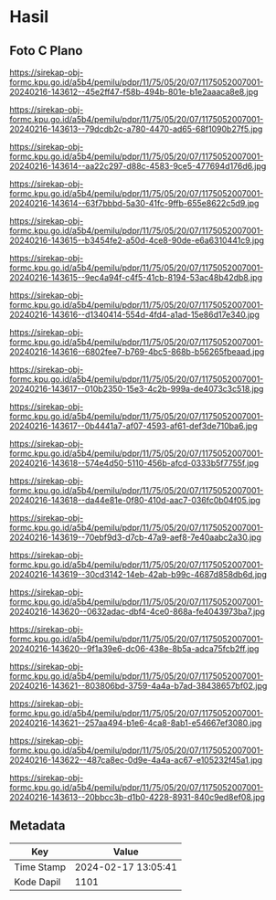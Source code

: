 # Hasil

## Foto C Plano

https://sirekap-obj-formc.kpu.go.id/a5b4/pemilu/pdpr/11/75/05/20/07/1175052007001-20240216-143612--45e2ff47-f58b-494b-801e-b1e2aaaca8e8.jpg

https://sirekap-obj-formc.kpu.go.id/a5b4/pemilu/pdpr/11/75/05/20/07/1175052007001-20240216-143613--79dcdb2c-a780-4470-ad65-68f1090b27f5.jpg

https://sirekap-obj-formc.kpu.go.id/a5b4/pemilu/pdpr/11/75/05/20/07/1175052007001-20240216-143614--aa22c297-d88c-4583-9ce5-477694d176d6.jpg

https://sirekap-obj-formc.kpu.go.id/a5b4/pemilu/pdpr/11/75/05/20/07/1175052007001-20240216-143614--63f7bbbd-5a30-41fc-9ffb-655e8622c5d9.jpg

https://sirekap-obj-formc.kpu.go.id/a5b4/pemilu/pdpr/11/75/05/20/07/1175052007001-20240216-143615--b3454fe2-a50d-4ce8-90de-e6a6310441c9.jpg

https://sirekap-obj-formc.kpu.go.id/a5b4/pemilu/pdpr/11/75/05/20/07/1175052007001-20240216-143615--9ec4a94f-c4f5-41cb-8194-53ac48b42db8.jpg

https://sirekap-obj-formc.kpu.go.id/a5b4/pemilu/pdpr/11/75/05/20/07/1175052007001-20240216-143616--d1340414-554d-4fd4-a1ad-15e86d17e340.jpg

https://sirekap-obj-formc.kpu.go.id/a5b4/pemilu/pdpr/11/75/05/20/07/1175052007001-20240216-143616--6802fee7-b769-4bc5-868b-b56265fbeaad.jpg

https://sirekap-obj-formc.kpu.go.id/a5b4/pemilu/pdpr/11/75/05/20/07/1175052007001-20240216-143617--010b2350-15e3-4c2b-999a-de4073c3c518.jpg

https://sirekap-obj-formc.kpu.go.id/a5b4/pemilu/pdpr/11/75/05/20/07/1175052007001-20240216-143617--0b4441a7-af07-4593-af61-def3de710ba6.jpg

https://sirekap-obj-formc.kpu.go.id/a5b4/pemilu/pdpr/11/75/05/20/07/1175052007001-20240216-143618--574e4d50-5110-456b-afcd-0333b5f7755f.jpg

https://sirekap-obj-formc.kpu.go.id/a5b4/pemilu/pdpr/11/75/05/20/07/1175052007001-20240216-143618--da44e81e-0f80-410d-aac7-036fc0b04f05.jpg

https://sirekap-obj-formc.kpu.go.id/a5b4/pemilu/pdpr/11/75/05/20/07/1175052007001-20240216-143619--70ebf9d3-d7cb-47a9-aef8-7e40aabc2a30.jpg

https://sirekap-obj-formc.kpu.go.id/a5b4/pemilu/pdpr/11/75/05/20/07/1175052007001-20240216-143619--30cd3142-14eb-42ab-b99c-4687d858db6d.jpg

https://sirekap-obj-formc.kpu.go.id/a5b4/pemilu/pdpr/11/75/05/20/07/1175052007001-20240216-143620--0632adac-dbf4-4ce0-868a-fe4043973ba7.jpg

https://sirekap-obj-formc.kpu.go.id/a5b4/pemilu/pdpr/11/75/05/20/07/1175052007001-20240216-143620--9f1a39e6-dc06-438e-8b5a-adca75fcb2ff.jpg

https://sirekap-obj-formc.kpu.go.id/a5b4/pemilu/pdpr/11/75/05/20/07/1175052007001-20240216-143621--803806bd-3759-4a4a-b7ad-38438657bf02.jpg

https://sirekap-obj-formc.kpu.go.id/a5b4/pemilu/pdpr/11/75/05/20/07/1175052007001-20240216-143621--257aa494-b1e6-4ca8-8ab1-e54667ef3080.jpg

https://sirekap-obj-formc.kpu.go.id/a5b4/pemilu/pdpr/11/75/05/20/07/1175052007001-20240216-143622--487ca8ec-0d9e-4a4a-ac67-e105232f45a1.jpg

https://sirekap-obj-formc.kpu.go.id/a5b4/pemilu/pdpr/11/75/05/20/07/1175052007001-20240216-143613--20bbcc3b-d1b0-4228-8931-840c9ed8ef08.jpg


## Metadata

| Key        | Value               |
| ---------- | ------------------- |
| Time Stamp | 2024-02-17 13:05:41 |
| Kode Dapil | 1101                |



